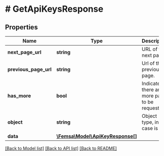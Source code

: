 # # GetApiKeysResponse

## Properties

Name | Type | Description | Notes
------------ | ------------- | ------------- | -------------
**next_page_url** | **string** | URL of the next page. | [optional]
**previous_page_url** | **string** | Url of the previous page. | [optional]
**has_more** | **bool** | Indicates if there are more pages to be requested |
**object** | **string** | Object type, in this case is list |
**data** | [**\Femsa\Model\ApiKeyResponse[]**](ApiKeyResponse.md) |  | [optional]

[[Back to Model list]](../../README.md#models) [[Back to API list]](../../README.md#endpoints) [[Back to README]](../../README.md)
